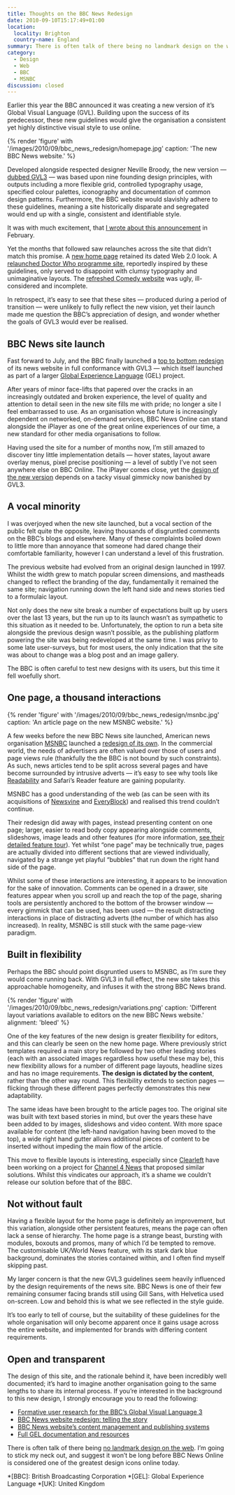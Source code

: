 ```yaml
---
title: Thoughts on the BBC News Redesign
date: 2010-09-10T15:17:49+01:00
location:
  locality: Brighton
  country-name: England
summary: There is often talk of there being no landmark design on the web, but I suggest it won’t be long before BBC News is considered one of the greatest design icons online today.
category:
  - Design
  - Web
  - BBC
  - MSNBC
discussion: closed
---
```

Earlier this year the BBC announced it was creating a new version of it’s Global Visual Language (GVL). Building upon the success of its predecessor, these new guidelines would give the organisation a consistent yet highly distinctive visual style to use online.

{% render 'figure' with '/images/2010/09/bbc_news_redesign/homepage.jpg'
  caption: 'The new BBC News website.'
%}

Developed alongside respected designer Neville Broody, the new version — [dubbed GVL3][1] — was based upon nine founding design principles, with outputs including a more flexible grid, controlled typography usage, specified colour palettes, iconography and documentation of common design patterns. Furthermore, the BBC website would slavishly adhere to these guidelines, meaning a site historically disparate and segregated would end up with a single, consistent and identifiable style.

It was with much excitement, that [I wrote about this announcement][2] in February.

Yet the months that followed saw relaunches across the site that didn’t match this promise. A [new home page][3] retained its dated Web 2.0 look. A [relaunched Doctor Who programme site][4], reportedly inspired by these guidelines, only served to disappoint with clumsy typography and unimaginative layouts. The [refreshed Comedy website][5] was ugly, ill-considered and incomplete.

In retrospect, it’s easy to see that these sites — produced during a period of transition — were unlikely to fully reflect the new vision, yet their launch made me question the BBC’s appreciation of design, and wonder whether the goals of GVL3 would ever be realised.

## BBC News site launch

Fast forward to July, and the BBC finally launched a [top to bottom redesign][6] of its news website in full conformance with GVL3 — which itself launched as part of a larger [Global Experience Language][7] (GEL) project.

After years of minor face-lifts that papered over the cracks in an increasingly outdated and broken experience, the level of quality and attention to detail seen in the new site fills me with pride; no longer a site I feel embarrassed to use. As an organisation whose future is increasingly dependent on networked, on-demand services, BBC News Online can stand alongside the iPlayer as one of the great online experiences of our time, a new standard for other media organisations to follow.

Having used the site for a number of months now, I’m still amazed to discover tiny little implementation details — hover states, layout aware overlay menus, pixel precise positioning — a level of subtly I’ve not seen anywhere else on BBC Online. The iPlayer comes close, yet the [design of the new version][8] depends on a tacky visual gimmicky now banished by GVL3.

## A vocal minority

I was overjoyed when the new site launched, but a vocal section of the public felt quite the opposite, leaving thousands of disgruntled comments on the BBC’s blogs and elsewhere. Many of these complaints boiled down to little more than annoyance that someone had dared change their comfortable familiarity, however I can understand a level of this frustration.

The previous website had evolved from an original design launched in 1997. Whilst the width grew to match popular screen dimensions, and mastheads changed to reflect the branding of the day, fundamentally it remained the same site; navigation running down the left hand side and news stories tied to a formulaic layout.

Not only does the new site break a number of expectations built up by users over the last 13 years, but the run up to its launch wasn’t as sympathetic to this situation as it needed to be. Unfortunately, the option to run a beta site alongside the previous design wasn’t possible, as the publishing platform powering the site was being redeveloped at the same time. I was privy to some late user-surveys, but for most users, the only indication that the site was about to change was a blog post and an image gallery.

The BBC is often careful to test new designs with its users, but this time it fell woefully short.

## One page, a thousand interactions

{% render 'figure' with '/images/2010/09/bbc_news_redesign/msnbc.jpg'
  caption: 'An article page on the new MSNBC website.'
%}

A few weeks before the new BBC News site launched, American news organisation [MSNBC][9] launched a [redesign of its own][10]. In the commercial world, the needs of advertisers are often valued over those of users and page views rule (thankfully the the BBC is not bound by such constraints). As such, news articles tend to be split across several pages and have become surrounded by intrusive adverts — it’s easy to see why tools like [Readability][11] and Safari’s Reader feature are gaining popularity.

MSNBC has a good understanding of the web (as can be seen with its acquisitions of [Newsvine][12] and [EveryBlock][13]) and realised this trend couldn’t continue.

Their redesign did away with pages, instead presenting content on one page; larger, easier to read body copy appearing alongside comments, slideshows, image leads and other features (for more information, [see their detailed feature tour][14]). Yet whilst “one page” may be technically true, pages are actually divided into different sections that are viewed individually, navigated by a strange yet playful “bubbles” that run down the right hand side of the page.

Whilst some of these interactions are interesting, it appears to be innovation for the sake of innovation. Comments can be opened in a drawer, site features appear when you scroll up and reach the top of the page, sharing tools are persistently anchored to the bottom of the browser window — every gimmick that can be used, has been used — the result distracting interactions in place of distracting adverts (the number of which has also increased). In reality, MSNBC is still stuck with the same page-view paradigm.

## Built in flexibility

Perhaps the BBC should point disgruntled users to MSNBC, as I’m sure they would come running back. With GVL3 in full effect, the new site takes this approachable homogeneity, and infuses it with the strong BBC News brand.

{% render 'figure' with '/images/2010/09/bbc_news_redesign/variations.png'
  caption: 'Different layout variations available to editors on the new BBC News website.'
  alignment: 'bleed'
%}

One of the key features of the new design is greater flexibility for editors, and this can clearly be seen on the new home page. Where previously strict templates required a main story be followed by two other leading stories (each with an associated images regardless how useful these may be), this new flexibility allows for a number of different page layouts, headline sizes and has no image requirements. **The design is dictated by the content**, rather than the other way round. This flexibility extends to section pages — flicking through these different pages perfectly demonstrates this new adaptability.

The same ideas have been brought to the article pages too. The original site was built with text based stories in mind, but over the years these have been added to by images, slideshows and video content. With more space available for content (the left-hand navigation having been moved to the top), a wide right hand gutter allows additional pieces of content to be inserted without impeding the main flow of the article.

This move to flexible layouts is interesting, especially since [Clearleft][15] have been working on a project for [Channel 4 News][16] that proposed similar solutions. Whilst this vindicates our approach, it’s a shame we couldn’t release our solution before that of the BBC.

## Not without fault

Having a flexible layout for the home page is definitely an improvement, but this variation, alongside other persistent features, means the page can often lack a sense of hierarchy. The home page is a strange beast, bursting with modules, boxouts and promos, many of which I’d be tempted to remove. The customisable UK/World News feature, with its stark dark blue background, dominates the stories contained within, and I often find myself skipping past.

My larger concern is that the new GVL3 guidelines seem heavily influenced by the design requirements of the news site. BBC News is one of their few remaining consumer facing brands still using Gill Sans, with Helvetica used on-screen. Low and behold this is what we see reflected in the style guide.

It’s too early to tell of course, but the suitability of these guidelines for the whole organisation will only become apparent once it gains usage across the entire website, and implemented for brands with differing content requirements.

## Open and transparent

The design of this site, and the rationale behind it, have been incredibly well documented; it’s hard to imagine another organisation going to the same lengths to share its internal process. If you’re interested in the background to this new design, I strongly encourage you to read the following:

* [Formative user research for the BBC’s Global Visual Language 3][17]
* [BBC News website redesign: telling the story][18]
* [BBC News website’s content management and publishing systems][19]
* [Full GEL documentation and resources][7]

There is often talk of there being [no landmark design on the web][20]. I’m going to stick my neck out, and suggest it won’t be long before BBC News Online is considered one of the greatest design icons online today.

[1]: https://www.bbc.co.uk/blogs/bbcinternet/2010/02/a_new_global_visual_language_f.html
[2]: /2010/02/bbc_online_gvl
[3]: https://www.bbc.co.uk/blogs/bbcinternet/2010/03/evolution_of_the_bbc_homepage.html
[4]: https://www.bbc.co.uk/blogs/bbcinternet/2010/04/the_relaunch_of_the_doctor_who.html
[5]: https://www.bbc.co.uk/blogs/bbcinternet/2010/05/the_new_comedy_website.html
[6]: https://www.bbc.co.uk/blogs/theeditors/2010/07/bbc_news_website_redesign.html
[7]: https://www.bbc.co.uk/guidelines/gel/
[8]: https://www.bbc.co.uk/blogs/bbcinternet/2010/09/bbc_iplayer_gets_even_better.html
[9]: http://msnbc.com/
[10]: http://www.mikeindustries.com/blog/archive/2010/06/another-nail-in-the-pageview-coffin
[11]: http://lab.arc90.com/experiments/readability/
[12]: http://newsvine.com
[13]: http://everyblock.com
[14]: http://www.msnbc.msn.com/id/37643077
[15]: https://clearleft.com
[16]: http://channel4.com/news
[17]: https://www.bbc.co.uk/blogs/bbcinternet/2010/07/formative_user_research_for_th.html
[18]: https://www.bbc.co.uk/blogs/bbcinternet/2010/07/bbc_news_redesign_telling_the.html
[19]: https://www.bbc.co.uk/blogs/bbcinternet/2010/07/bbc_news_websites_content_mana.html
[20]: http://www.underconsideration.com/speakup/archives/004033.html

*[BBC]: British Broadcasting Corporation
*[GEL]: Global Experience Language
*[UK]: United Kingdom
